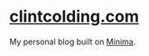 # [clintcolding.com](clintcolding.com)

My personal blog built on [Minima](https://github.com/jekyll/minima).